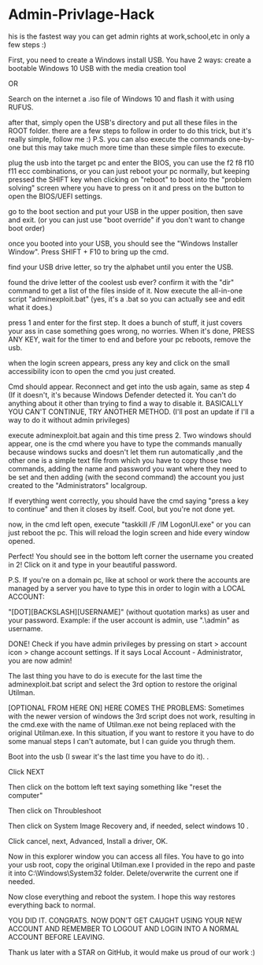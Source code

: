# Admin-Privlage-Hack

his is the fastest way you can get admin rights at work,school,etc in only a few steps :)

First, you need to create a Windows install USB. You have 2 ways: create a bootable Windows 10 USB with the media creation tool

OR

Search on the internet a .iso file of Windows 10 and flash it with using RUFUS.

after that, simply open the USB's directory and put all these files in the ROOT folder. there are a few steps to follow in order to do this trick, but it's really simple, follow me :) P.S. you can also execute the commands one-by-one but this may take much more time than these simple files to execute.

plug the usb into the target pc and enter the BIOS, you can use the f2 f8 f10 f11 ecc combinations, or you can just reboot your pc normally, but keeping pressed the SHIFT key when clicking on "reboot" to boot into the "problem solving" screen where you have to press on it and press on the button to open the BIOS/UEFI settings.

go to the boot section and put your USB in the upper position, then save and exit. (or you can just use "boot override" if you don't want to change boot order)

once you booted into your USB, you should see the "Windows Installer Window". Press SHIFT + F10 to bring up the cmd.

find your USB drive letter, so try the alphabet until you enter the USB.

found the drive letter of the coolest usb ever? confirm it with the "dir" command to get a list of the files inside of it. Now execute the all-in-one script "adminexploit.bat" (yes, it's a .bat so you can actually see and edit what it does.)

press 1 and enter for the first step. It does a bunch of stuff, it just covers your ass in case something goes wrong, no worries. When it's done, PRESS ANY KEY, wait for the timer to end and before your pc reboots, remove the usb.

when the login screen appears, press any key and click on the small accessibility icon to open the cmd you just created.

Cmd should appear. Reconnect and get into the usb again, same as step 4 (If it doesn't, it's because Windows Defender detected it. You can't do anything about it other than trying to find a way to disable it. BASICALLY YOU CAN'T CONTINUE, TRY ANOTHER METHOD. (I'll post an update if I'll a way to do it without admin privileges)

execute adminexploit.bat again and this time press 2. Two windows should appear, one is the cmd where you have to type the commands manually because windows sucks and doesn't let them run automatically ,and the other one is a simple text file from which you have to copy those two commands, adding the name and password you want where they need to be set and then adding (with the second command) the account you just created to the "Administrators" localgroup.

If everything went correctly, you should have the cmd saying "press a key to continue" and then it closes by itself. Cool, but you're not done yet.

now, in the cmd left open, execute "taskkill /F /IM LogonUI.exe" or you can just reboot the pc. This will reload the login screen and hide every window opened.

Perfect! You should see in the bottom left corner the username you created in 2! Click on it and type in your beautiful password.

P.S. If you're on a domain pc, like at school or work there the accounts are managed by a server you have to type this in order to login with a LOCAL ACCOUNT:

"[DOT][BACKSLASH][USERNAME]" (without quotation marks) as user and your password. Example: if the user account is admin, use ".\admin" as username.

DONE! Check if you have admin privileges by pressing on start > account icon > change account settings. If it says Local Account - Administrator, you are now admin!

The last thing you have to do is execute for the last time the adminexploit.bat script and select the 3rd option to restore the original Utilman.

[OPTIONAL FROM HERE ON] HERE COMES THE PROBLEMS: Sometimes with the newer version of windows the 3rd script does not work, resulting in the cmd.exe with the name of Utilman.exe not being replaced with the original Utilman.exe. In this situation, if you want to restore it you have to do some manual steps I can't automate, but I can guide you thrugh them.

Boot into the usb (I swear it's the last time you have to do it). .

Click NEXT

Then click on the bottom left text saying something like "reset the computer"

Then click on Throubleshoot

Then click on System Image Recovery and, if needed, select windows 10 .

Click cancel, next, Advanced, Install a driver, OK.

Now in this explorer window you can access all files. You have to go into your usb root, copy the original Utilman.exe I provided in the repo and paste it into C:\Windows\System32 folder. Delete/overwrite the current one if needed.

Now close everything and reboot the system. I hope this way restores everything back to normal.

YOU DID IT. CONGRATS. NOW DON'T GET CAUGHT USING YOUR NEW ACCOUNT AND REMEMBER TO LOGOUT AND LOGIN INTO A NORMAL ACCOUNT BEFORE LEAVING.

Thank us later with a STAR on GitHub, it would make us proud of our work :)
